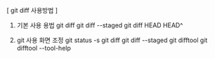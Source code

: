 [ git diff 사용방법 ]

1. 기본 사용 용법
   git diff
   git diff --staged
   git diff HEAD HEAD^

2. git 사용 화면 조정
   git status -s
   git diff
   git diff --staged
   git difftool
   git difftool --tool-help
